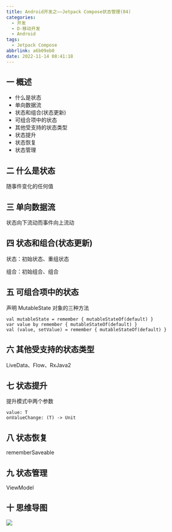 ```yaml
---
title: Android开发之——Jetpack Compose状态管理(04)
categories:
  - 开发
  - D-移动开发
  - Android
tags:
  - Jetpack Compose
abbrlink: a6b09eb0
date: 2022-11-14 08:41:18
---
```

## 一 概述

* 什么是状态
* 单向数据流
* 状态和组合(状态更新)
* 可组合项中的状态
* 其他受支持的状态类型
* 状态提升
* 状态恢复
* 状态管理

<!--more-->

## 二 什么是状态

随事件变化的任何值

## 三 单向数据流

状态向下流动而事件向上流动

## 四 状态和组合(状态更新)

状态：初始状态、重组状态

组合：初始组合、组合

## 五 可组合项中的状态

声明 MutableState 对象的三种方法

```
val mutableState = remember { mutableStateOf(default) }
var value by remember { mutableStateOf(default) }
val (value, setValue) = remember { mutableStateOf(default) }
```

## 六 其他受支持的状态类型

LiveData、Flow、RxJava2

## 七 状态提升

提升模式中两个参数

```
value: T
onValueChange: (T) -> Unit
```

## 八 状态恢复

rememberSaveable

## 九 状态管理

ViewModel

## 十 思维导图

![][1]


[1]:https://raw.githubusercontent.com/PGzxc/CDN/master/blog-android/Jetpack-Compose-04.png